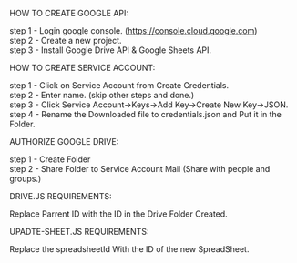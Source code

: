 HOW TO CREATE GOOGLE API:

step 1 - Login google console. (https://console.cloud.google.com) <br />
step 2 - Create a new project. <br />
step 3 - Install Google Drive API & Google Sheets API.

HOW TO CREATE SERVICE ACCOUNT:

step 1 - Click on Service Account from Create Credentials. <br />
step 2 - Enter name. (skip other steps and done.) <br />
step 3 - Click Service Account->Keys->Add Key->Create New Key->JSON. <br />
step 4 - Rename the Downloaded file to credentials.json and Put it in the Folder. 

AUTHORIZE GOOGLE DRIVE:

step 1 - Create Folder <br />
step 2 - Share Folder to Service Account Mail (Share with people and groups.)

DRIVE.JS REQUIREMENTS: 

Replace Parrent ID with the ID in the Drive Folder Created.

UPADTE-SHEET.JS REQUIREMENTS: 

Replace the spreadsheetId With the ID of the new SpreadSheet.
